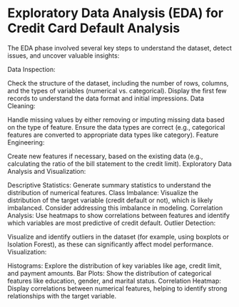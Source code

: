 # Exploratory Data Analysis (EDA) for Credit Card Default Analysis
The EDA phase involved several key steps to understand the dataset, detect issues, and uncover valuable insights:


Data Inspection:

Check the structure of the dataset, including the number of rows, columns, and the types of variables (numerical vs. categorical).
Display the first few records to understand the data format and initial impressions.
Data Cleaning:

Handle missing values by either removing or imputing missing data based on the type of feature.
Ensure the data types are correct (e.g., categorical features are converted to appropriate data types like category).
Feature Engineering:

Create new features if necessary, based on the existing data (e.g., calculating the ratio of the bill statement to the credit limit).
Exploratory Data Analysis and Visualization:

Descriptive Statistics: Generate summary statistics to understand the distribution of numerical features.
Class Imbalance: Visualize the distribution of the target variable (credit default or not), which is likely imbalanced. Consider addressing this imbalance in modeling.
Correlation Analysis: Use heatmaps to show correlations between features and identify which variables are most predictive of credit default.
Outlier Detection:

Visualize and identify outliers in the dataset (for example, using boxplots or Isolation Forest), as these can significantly affect model performance.
Visualization:

Histograms: Explore the distribution of key variables like age, credit limit, and payment amounts.
Bar Plots: Show the distribution of categorical features like education, gender, and marital status.
Correlation Heatmap: Display correlations between numerical features, helping to identify strong relationships with the target variable.

